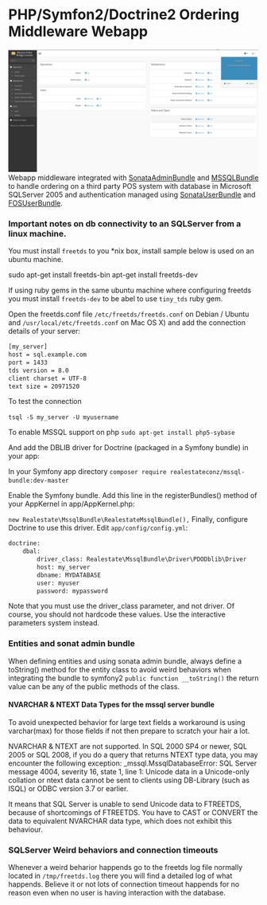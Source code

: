 # PHP/Symfon2/Doctrine2 Ordering Middleware Webapp
![Order Bridge Image](https://github.com/edwardjrp/order_bridge/blob/public/web/order_bridge.png)
Webapp middleware integrated with [SonataAdminBundle](https://github.com/sonata-project/SonataAdminBundle) and [MSSQLBundle](https://github.com/realestateconz/MssqlBundle) to handle ordering on a third party POS system with database in Microsoft SQLServer 2005 and authentication managed using [SonataUserBundle](https://github.com/sonata-project/SonataUserBundle) and [FOSUserBundle](https://github.com/FriendsOfSymfony/FOSUserBundle).


### Important notes on db connectivity to an SQLServer from a linux machine.

You must install `freetds` to you *nix box, install sample below is used on an ubuntu machine.

sudo apt-get install freetds-bin
apt-get install freetds-dev


If using ruby gems in the same ubuntu machine where configuring freetds you must install `freetds-dev` to be abel to use `tiny_tds` ruby gem.

Open the freetds.conf file `/etc/freetds/freetds.conf` on Debian / Ubuntu and `/usr/local/etc/freetds.conf` on Mac OS X) and add the connection details of your server:

```
[my_server]
host = sql.example.com
port = 1433
tds version = 8.0
client charset = UTF-8
text size = 20971520
```

To test the connection

`tsql -S my_server -U myusername`


To enable MSSQL support on php
`sudo apt-get install php5-sybase`

And add the DBLIB driver for Doctrine (packaged in a Symfony bundle) in your app:

In your Symfony app directory
`composer require realestateconz/mssql-bundle:dev-master`

Enable the Symfony bundle. Add this line in the registerBundles() method of your AppKernel in app/AppKernel.php:

`new Realestate\MssqlBundle\RealestateMssqlBundle(),`
Finally, configure Doctrine to use this driver. Edit `app/config/config.yml`:

```
doctrine:
    dbal:
        driver_class: Realestate\MssqlBundle\Driver\PDODblib\Driver
        host: my_server
        dbname: MYDATABASE
        user: myuser
        password: mypassword
```
        
Note that you must use the driver_class parameter, and not driver. Of course, you should not hardcode these values. Use the interactive parameters system instead.

### Entities and sonat admin bundle

When defining entities and using sonata admin bundle, always define a toString() method for the entity class to avoid weird behaviors when integrating the bundle to symfony2 
`public function __toString()` the return value can be any of the public methods of the class.
 
#### NVARCHAR & NTEXT Data Types for the mssql server bundle

To avoid unexpected behavior for large text fields a workaround is using varchar(max) for those fields if not then prepare to scratch your hair a lot.

NVARCHAR & NTEXT are not supported. In SQL 2000 SP4 or newer, SQL 2005 or SQL 2008, if you do a query that returns NTEXT type data, you may encounter the following exception: _mssql.MssqlDatabaseError: SQL Server message 4004, severity 16, state 1, line 1: Unicode data in a Unicode-only collation or ntext data cannot be sent to clients using DB-Library (such as ISQL) or ODBC version 3.7 or earlier.

It means that SQL Server is unable to send Unicode data to FTREETDS, because of shortcomings of FTREETDS. You have to CAST or CONVERT the data to equivalent NVARCHAR data type, which does not exhibit this behaviour.


### SQLServer Weird behaviors and connection timeouts

Whenever a weird beharior happends go to the freetds log file normally located in `/tmp/freetds.log` there you will find a detailed log of what happends. Believe it or not lots of connection timeout happends for no reason even when no user is having interaction with the database.

